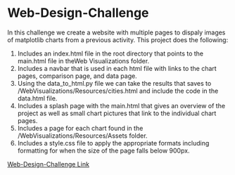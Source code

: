# Web-Design-Challenge

In this challenge we create a website with multiple pages to dispaly images of matplotlib charts from a previous activity. This project does the following:

1. Includes an index.html file in the root directory that points to the main.html file in theWeb Visualizations folder.
2. Includes a navbar that is used in each html file with links to the chart pages, comparison page, and data page.
3. Using the data_to_html.py file we can take the results that saves to /WebVisualizations/Resources/cities.html and include the code in the data.html file.
4. Includes a splash page with the main.html that gives an overview of the project as well as small chart pictures that link to the individual chart pages.
5. Includes a page for each chart found in the /WebVisualizations/Resources/Assets folder.
6. Includes a style.css file to apply the appropriate formats including formatting for when the size of the page falls below 900px.


[Web-Design-Challenge Link](https://zombimaki.github.io/Web-Design-Challenge/WebVisualizations/main.html)



